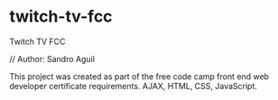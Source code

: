 # twitch-tv-fcc
Twitch TV FCC

// Author: Sandro Aguil

This project was created as part of the free code camp front end web developer certificate requirements. AJAX, HTML, CSS, JavaScript.
